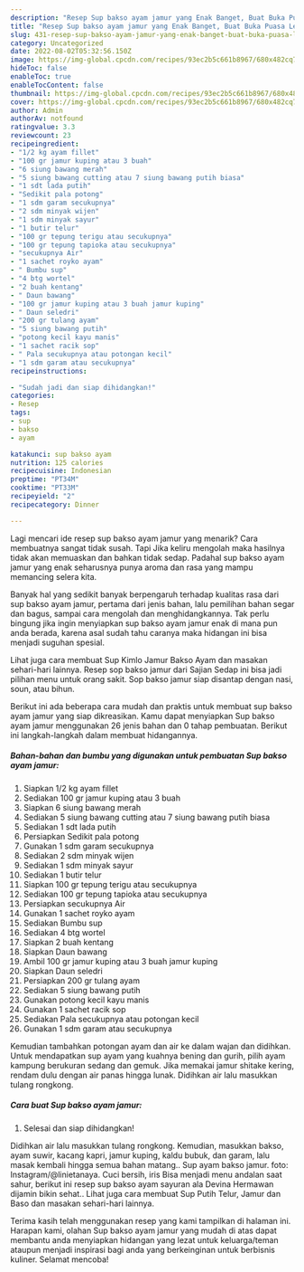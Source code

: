 ```yaml
---
description: "Resep Sup bakso ayam jamur yang Enak Banget, Buat Buka Puasa Lezat"
title: "Resep Sup bakso ayam jamur yang Enak Banget, Buat Buka Puasa Lezat"
slug: 431-resep-sup-bakso-ayam-jamur-yang-enak-banget-buat-buka-puasa-lezat
category: Uncategorized
date: 2022-08-02T05:32:56.150Z
image: https://img-global.cpcdn.com/recipes/93ec2b5c661b8967/680x482cq70/sup-bakso-ayam-jamur-foto-resep-utama.jpg
hideToc: false
enableToc: true
enableTocContent: false
thumbnail: https://img-global.cpcdn.com/recipes/93ec2b5c661b8967/680x482cq70/sup-bakso-ayam-jamur-foto-resep-utama.jpg
cover: https://img-global.cpcdn.com/recipes/93ec2b5c661b8967/680x482cq70/sup-bakso-ayam-jamur-foto-resep-utama.jpg
author: Admin
authorAv: notfound
ratingvalue: 3.3
reviewcount: 23
recipeingredient:
- "1/2 kg ayam fillet"
- "100 gr jamur kuping atau 3 buah"
- "6 siung bawang merah"
- "5 siung bawang cutting atau 7 siung bawang putih biasa"
- "1 sdt lada putih"
- "Sedikit pala potong"
- "1 sdm garam secukupnya"
- "2 sdm minyak wijen"
- "1 sdm minyak sayur"
- "1 butir telur"
- "100 gr tepung terigu atau secukupnya"
- "100 gr tepung tapioka atau secukupnya"
- "secukupnya Air"
- "1 sachet royko ayam"
- " Bumbu sup"
- "4 btg wortel"
- "2 buah kentang"
- " Daun bawang"
- "100 gr jamur kuping atau 3 buah jamur kuping"
- " Daun seledri"
- "200 gr tulang ayam"
- "5 siung bawang putih"
- "potong kecil kayu manis"
- "1 sachet racik sop"
- " Pala secukupnya atau potongan kecil"
- "1 sdm garam atau secukupnya"
recipeinstructions:

- "Sudah jadi dan siap dihidangkan!"
categories:
- Resep
tags:
- sup
- bakso
- ayam

katakunci: sup bakso ayam 
nutrition: 125 calories
recipecuisine: Indonesian
preptime: "PT34M"
cooktime: "PT33M"
recipeyield: "2"
recipecategory: Dinner

---
```



Lagi mencari ide resep sup bakso ayam jamur yang menarik? Cara membuatnya sangat tidak susah. Tapi Jika keliru mengolah maka hasilnya tidak akan memuaskan dan bahkan tidak sedap. Padahal sup bakso ayam jamur yang enak seharusnya punya aroma dan rasa yang mampu memancing selera kita.


Banyak hal yang sedikit banyak berpengaruh terhadap kualitas rasa dari sup bakso ayam jamur, pertama dari jenis bahan, lalu pemilihan bahan segar dan bagus, sampai cara mengolah dan menghidangkannya. Tak perlu bingung jika ingin menyiapkan sup bakso ayam jamur enak di mana pun anda berada, karena asal sudah tahu caranya maka hidangan ini bisa menjadi suguhan spesial.

Lihat juga cara membuat Sup Kimlo Jamur Bakso Ayam dan masakan sehari-hari lainnya. Resep sop bakso jamur dari Sajian Sedap ini bisa jadi pilihan menu untuk orang sakit. Sop bakso jamur siap disantap dengan nasi, soun, atau bihun.


Berikut ini ada beberapa cara mudah dan praktis untuk membuat sup bakso ayam jamur yang siap dikreasikan. Kamu dapat menyiapkan Sup bakso ayam jamur menggunakan 26 jenis bahan dan 0 tahap pembuatan. Berikut ini langkah-langkah dalam membuat hidangannya.

<!--inarticleads1-->

##### Bahan-bahan dan bumbu yang digunakan untuk pembuatan Sup bakso ayam jamur:

1. Siapkan 1/2 kg ayam fillet
1. Sediakan 100 gr jamur kuping atau 3 buah
1. Siapkan 6 siung bawang merah
1. Sediakan 5 siung bawang cutting atau 7 siung bawang putih biasa
1. Sediakan 1 sdt lada putih
1. Persiapkan Sedikit pala potong
1. Gunakan 1 sdm garam secukupnya
1. Sediakan 2 sdm minyak wijen
1. Sediakan 1 sdm minyak sayur
1. Sediakan 1 butir telur
1. Siapkan 100 gr tepung terigu atau secukupnya
1. Sediakan 100 gr tepung tapioka atau secukupnya
1. Persiapkan secukupnya Air
1. Gunakan 1 sachet royko ayam
1. Sediakan  Bumbu sup
1. Sediakan 4 btg wortel
1. Siapkan 2 buah kentang
1. Siapkan  Daun bawang
1. Ambil 100 gr jamur kuping atau 3 buah jamur kuping
1. Siapkan  Daun seledri
1. Persiapkan 200 gr tulang ayam
1. Sediakan 5 siung bawang putih
1. Gunakan potong kecil kayu manis
1. Gunakan 1 sachet racik sop
1. Sediakan  Pala secukupnya atau potongan kecil
1. Gunakan 1 sdm garam atau secukupnya


Kemudian tambahkan potongan ayam dan air ke dalam wajan dan didihkan. Untuk mendapatkan sup ayam yang kuahnya bening dan gurih, pilih ayam kampung berukuran sedang dan gemuk. Jika memakai jamur shitake kering, rendam dulu dengan air panas hingga lunak. Didihkan air lalu masukkan tulang rongkong. 

<!--inarticleads2-->

##### Cara buat Sup bakso ayam jamur:


1. Selesai dan siap dihidangkan!

Didihkan air lalu masukkan tulang rongkong. Kemudian, masukkan bakso, ayam suwir, kacang kapri, jamur kuping, kaldu bubuk, dan garam, lalu masak kembali hingga semua bahan matang.. Sup ayam bakso jamur. foto: Instagram/@linietanaya. Cuci bersih, iris Bisa menjadi menu andalan saat sahur, berikut ini resep sup bakso ayam sayuran ala Devina Hermawan dijamin bikin sehat.. Lihat juga cara membuat Sup Putih Telur, Jamur dan Baso dan masakan sehari-hari lainnya. 

Terima kasih telah menggunakan resep yang kami tampilkan di halaman ini. Harapan kami, olahan Sup bakso ayam jamur yang mudah di atas dapat membantu anda menyiapkan hidangan yang lezat untuk keluarga/teman ataupun menjadi inspirasi bagi anda yang berkeinginan untuk berbisnis kuliner. Selamat mencoba!
